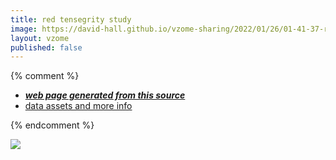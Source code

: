 ```yaml
---
title: red tensegrity study
image: https://david-hall.github.io/vzome-sharing/2022/01/26/01-41-37-red-tensegrity-study/red-tensegrity-study.png
layout: vzome
published: false
---
```


{% comment %}
 - [***web page generated from this source***][post]
 - [data assets and more info][github]

[post]: <https://david-hall.github.io/vzome-sharing/2022/01/26/red-tensegrity-study-01-41-37.html>
[github]: <https://github.com/david-hall/vzome-sharing/tree/main/2022/01/26/01-41-37-red-tensegrity-study/>
{% endcomment %}

<vzome-viewer style="width: 100%; height: 65vh;"
       src="https://david-hall.github.io/vzome-sharing/2022/01/26/01-41-37-red-tensegrity-study/red-tensegrity-study.vZome" >
  <img src="https://david-hall.github.io/vzome-sharing/2022/01/26/01-41-37-red-tensegrity-study/red-tensegrity-study.png" />
</vzome-viewer>